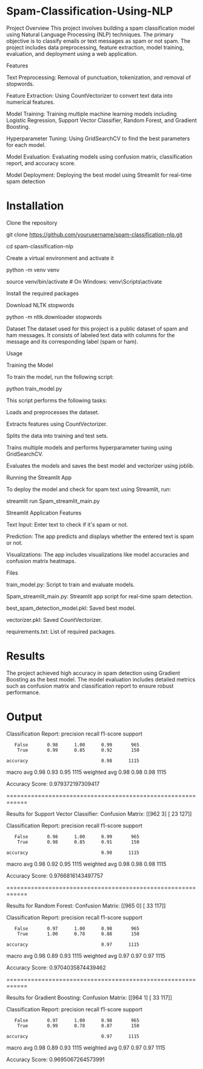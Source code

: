# Spam-Classification-Using-NLP

Project Overview
This project involves building a spam classification model using Natural Language Processing (NLP) techniques. The primary objective is to classify emails or text messages as spam or not spam. The project includes data preprocessing, feature extraction, model training, evaluation, and deployment using a web application.

Features

Text Preprocessing: Removal of punctuation, tokenization, and removal of stopwords.

Feature Extraction: Using CountVectorizer to convert text data into numerical features.

Model Training: Training multiple machine learning models including Logistic Regression, Support Vector Classifier, Random Forest, and Gradient Boosting.

Hyperparameter Tuning: Using GridSearchCV to find the best parameters for each model.

Model Evaluation: Evaluating models using confusion matrix, classification report, and accuracy score.

Model Deployment: Deploying the best model using Streamlit for real-time spam detection

# **Installation**
Clone the repository


git clone https://github.com/yourusername/spam-classification-nlp.git

cd spam-classification-nlp

Create a virtual environment and activate it


python -m venv venv

source venv/bin/activate  # On Windows: venv\Scripts\activate

Install the required packages

Download NLTK stopwords


python -m nltk.downloader stopwords

Dataset
The dataset used for this project is a public dataset of spam and ham messages. It consists of labeled text data with columns for the message and its corresponding label (spam or ham).

Usage

Training the Model

To train the model, run the following script:


python train_model.py

This script performs the following tasks:

Loads and preprocesses the dataset.

Extracts features using CountVectorizer.

Splits the data into training and test sets.

Trains multiple models and performs hyperparameter tuning using GridSearchCV.

Evaluates the models and saves the best model and vectorizer using joblib.

Running the Streamlit App

To deploy the model and check for spam text using Streamlit, run:



streamlit run Spam_streamlit_main.py

Streamlit Application Features

Text Input: Enter text to check if it's spam or not.

Prediction: The app predicts and displays whether the entered text is spam or not.

Visualizations: The app includes visualizations like model accuracies and confusion matrix heatmaps.


Files

train_model.py: Script to train and evaluate models.

Spam_streamlit_main.py: Streamlit app script for real-time spam detection.

best_spam_detection_model.pkl: Saved best model.

vectorizer.pkl: Saved CountVectorizer.

requirements.txt: List of required packages.

# Results
The project achieved high accuracy in spam detection using Gradient Boosting as the best model. The model evaluation includes detailed metrics such as confusion matrix and classification report to ensure robust performance.



# Output


Classification Report:
              precision    recall  f1-score   support

       False       0.98      1.00      0.99       965
        True       0.99      0.85      0.92       150

    accuracy                           0.98      1115
   macro avg       0.98      0.93      0.95      1115
weighted avg       0.98      0.98      0.98      1115


Accuracy Score:
0.979372197309417

============================================================

Results for Support Vector Classifier:
Confusion Matrix:
[[962   3]
 [ 23 127]]
 

Classification Report:
              precision    recall  f1-score   support

       False       0.98      1.00      0.99       965
        True       0.98      0.85      0.91       150

    accuracy                           0.98      1115
   macro avg       0.98      0.92      0.95      1115
weighted avg       0.98      0.98      0.98      1115


Accuracy Score:
0.9766816143497757

============================================================

Results for Random Forest:
Confusion Matrix:
[[965   0]
 [ 33 117]]
 

Classification Report:
              precision    recall  f1-score   support

       False       0.97      1.00      0.98       965
        True       1.00      0.78      0.88       150

    accuracy                           0.97      1115
   macro avg       0.98      0.89      0.93      1115
weighted avg       0.97      0.97      0.97      1115


Accuracy Score:
0.9704035874439462


============================================================

Results for Gradient Boosting:
Confusion Matrix:
[[964   1]
 [ 33 117]]
 

Classification Report:
              precision    recall  f1-score   support

       False       0.97      1.00      0.98       965
        True       0.99      0.78      0.87       150

    accuracy                           0.97      1115
   macro avg       0.98      0.89      0.93      1115
weighted avg       0.97      0.97      0.97      1115



Accuracy Score:
0.9695067264573991
